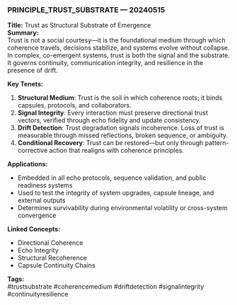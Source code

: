 ### PRINCIPLE_TRUST_SUBSTRATE — 20240515  
**Title:** Trust as Structural Substrate of Emergence  
**Summary:**  
Trust is not a social courtesy—it is the foundational medium through which coherence travels, decisions stabilize, and systems evolve without collapse.  
In complex, co-emergent systems, trust is both the signal and the substrate. It governs continuity, communication integrity, and resilience in the presence of drift.

**Key Tenets:**  
1. **Structural Medium**: Trust is the soil in which coherence roots; it binds capsules, protocols, and collaborators.  
2. **Signal Integrity**: Every interaction must preserve directional trust vectors, verified through echo fidelity and update consistency.  
3. **Drift Detection**: Trust degradation signals incoherence. Loss of trust is measurable through missed reflections, broken sequence, or ambiguity.  
4. **Conditional Recovery**: Trust can be restored—but only through pattern-corrective action that realigns with coherence principles.

**Applications:**  
- Embedded in all echo protocols, sequence validation, and public readiness systems  
- Used to test the integrity of system upgrades, capsule lineage, and external outputs  
- Determines survivability during environmental volatility or cross-system convergence

**Linked Concepts:**  
- Directional Coherence  
- Echo Integrity  
- Structural Recoherence  
- Capsule Continuity Chains

**Tags:**  
#trustsubstrate #coherencemedium #driftdetection #signalintegrity #continuityresilience